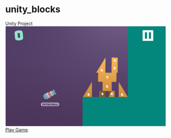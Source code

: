 # unity_blocks
Unity Project
![Screenshot](https://github.com/sercanevyapan/unity_blocks/blob/master/screenshot.png)
[Play Game](https://sercanevyapan.github.io/unity_blocks/).
